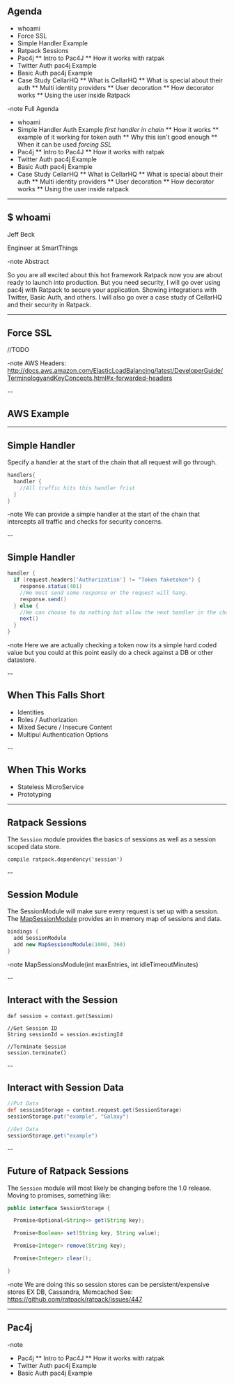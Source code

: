 ## Agenda
  * whoami
  * Force SSL
  * Simple Handler Example
  * Ratpack Sessions
  * Pac4j
  ** Intro to Pac4J
  ** How it works with ratpak
  * Twitter Auth pac4j Example
  * Basic Auth pac4j Example
  * Case Study CellarHQ
  ** What is CellarHQ
  ** What is special about their auth
  ** Multi identity providers
  ** User decoration
  ** How decorator works
  ** Using the user inside Ratpack

-note
Full Agenda

* whoami
* Simple Handler Auth Example _first handler in chain_
** How it works
** example of it working for token auth
** Why this isn't good enough
** When it can be used _forcing SSL_
* Pac4j
** Intro to Pac4J
** How it works with ratpak
* Twitter Auth pac4j Example
* Basic Auth pac4j Example
* Case Study CellarHQ
** What is CellarHQ
** What is special about their auth
** Multi identity providers
** User decoration
** How decorator works
** Using the user inside ratpack
----
## $ whoami

Jeff Beck

Engineer at SmartThings

-note
Abstract

So you are all excited about this hot framework Ratpack now you are about ready to launch into production. But you need security, I will go over using pac4j with Ratpack to secure your application. Showing integrations with Twitter, Basic Auth, and others. I will also go over a case study of CellarHQ and their security in Ratpack.

----
## Force SSL

//TODO

-note
AWS Headers: http://docs.aws.amazon.com/ElasticLoadBalancing/latest/DeveloperGuide/TerminologyandKeyConcepts.html#x-forwarded-headers

--
## AWS Example

----
## Simple Handler

Specify a handler at the start of the chain that all request will go through.

```groovy
handlers{
  handler {
    //All traffic hits this handler frist
  }
}
```

-note
We can provide a simple handler at the start of the chain that intercepts all traffic and checks for security concerns.

--
## Simple Handler

```groovy
handler {
  if (request.headers['Authorization'] != "Token faketoken") {
    response.status(401)
    //We must send some response or the request will hang.
    response.send()
  } else {
    //We can choose to do nothing but allow the next handler in the chain to deal with the request.
    next()
  }
}
```

-note
Here we are actually checking a token now its a simple hard coded value but you could at this point easily do a check against a DB or other datastore.

--
## When This Falls Short

 * Identities
 * Roles / Authorization
 * Mixed Secure / Insecure Content
 * Multipul Authentication Options

--
## When This Works

 * Stateless MicroService
 * Prototyping

----
## Ratpack Sessions

The `Session` module provides the basics of sessions as well as a session scoped data store.

```
compile ratpack.dependency('session')
```

--
## Session Module

The SessionModule will make sure every request is set up with a session. The [MapSessionModule](http://ratpack.io/manual/current/api/index.html?ratpack/session/store/MapSessionsModule.html) provides an in memory map of sessions and data.

```groovy
bindings {
  add SessionModule
  add new MapSessionsModule(1000, 360)
}
```
-note
MapSessionsModule(int maxEntries, int idleTimeoutMinutes)

--
## Interact with the Session
```
def session = context.get(Session)

//Get Session ID
String sessionId = session.existingId

//Terminate Session
session.terminate()
```
--
## Interact with Session Data

```groovy
//Put Data
def sessionStorage = context.request.get(SessionStorage)
sessionStorage.put("example", "Galaxy")

//Get Data
sessionStorage.get("example")
```

--
## Future of Ratpack Sessions

The `Session` module will most likely be changing before the 1.0 release. Moving to promises, something like:

```java
public interface SessionStorage {

  Promise<Optional<String>> get(String key);

  Promise<Boolean> set(String key, String value);

  Promise<Integer> remove(String key);

  Promise<Integer> clear();

}
```
-note
We are doing this so session stores can be persistent/expensive stores EX DB, Cassandra, Memcached
See: https://github.com/ratpack/ratpack/issues/447

----
## Pac4j

-note
* Pac4j
** Intro to Pac4J
** How it works with ratpak
* Twitter Auth pac4j Example
* Basic Auth pac4j Example
